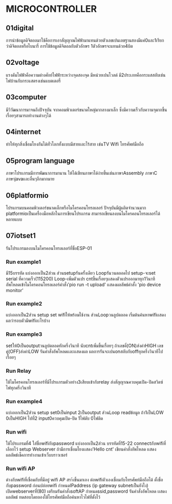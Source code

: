 # MICROCONTROLLER
## 01digital
การนำข้อมูลดิจิตอลมาใช้คือการเอาสัญญาณไฟฟ้ามาแทนด้วยตัวเลขเปนเลขฐานสองมีแค่0และ1เรียกว่าดิจิตอลหรือไบนารี่ การใช้ข้อมูลดิจิตอลกับตัวอักษร 1ตัวอักษรจะแทนด้วย4บิต
## 02voltage
แรงดันไฟฟ้าคือความต่างศักย์ไฟฟ้าระหว่างจุดสองจุด มีหน่วยเปนโวลต์ มี2ประเภทคือกระแสสลับเช่นไฟบ้านกับกระแสตรงเช่นแบตเตอรี่
## 03computer
มีวิวัฒนาการมาจนถึงปัจจุบัน จากคอมพิวเตอร์ขนาดใหญ่มากลางมาเล็ก ซึ่งมีความเร็วกับความจุมากขึ้นเรื่อยๆสามารถทำงานต่างๆได้
## 04internet
ทำให้ทุกสิ่งเชื่อมโยงกันได้ทั่วโลกทั้งเเบบมีสายเเละไร้สาย เช่นTV Wifi โทรศัพท์มือถือ 
## 05program language
ภาษาโปรเเกรมมีการพัฒนาการมานาน ให้ได้เขียนภาษาได้ง่ายขึ้นเช่นภาษาAssembly ภาษาC ภาษาjavaเเละอื่นๆอีกมากมาย
## 06platformio
โปรแกรมบนคอมพิวเตอร์ขนาดเล็กหรือไมโครคอนโทรลเลอร์ ปัจจุบันมีผู้ผลิตจำนวนมาก 
platformioเป็นเครื่องมือหลักในการเขียนโปรเเกรม สามารถเขียนลงบนไมโครคอนโทรลเลอร์ได้หลายแบบ 
## 07iotset1
รันโปรเเกรมลงบนไมโครคอนโทรลเลอร์ที่ชื่อESP-01
### Run example1
มี15บรรทัด แบ่งออกเป็น2ส่วน ส่วนsetupรันครั้งเดียว Loopรันวนตลอดไป
setup-จะset serial ที่ความเร็ว(115200) Loop-เพิ่มตัวแปร cntขึ้นเรื่อยๆเเสดงตัวแปรออกมาทุก1วินาที
อัพโหลดเข้าไมโครคอนโทรลเลอร์คำสั่ง'pio run -t upload'
เเสดงผลลัพธ์คำสั้ง 'pio device monitor'
### Run example2
แบ่งออกเป็น2ส่วน setup set wifiให้พร้อมใช้งาน ส่วนLoopวนลูปตลอด เริ่มต้นค้นหาwifiเเสดงผลว่ารอบตัวมีwifiอะไรบ้าง
### Run example3
setให้0เป็นoutputวนลูปตลอดทักครึ่งวินาที นับcntเพิ่มขึ้นเรื่อยๆ ถ้าเลขคี่(ON)ส่งค่าHIGH เลขคู่(OFF)ส่งค่าLOW
รันคำสั่งอัพโหลดเเละเเสดงผล ผลการรันจะเปนonสลับกับoffทุกครึ่งวินาทีไปเรื่อยๆ
### Run Relay 
ใช้ไมโครคอนโทรลเลอร์ที่มีโปรเเกรมตัวอย่าง3เสียบเข้ากับrelay ส่งสัญญาณควบคุมเปิด-ปิดสวิตซ์ไฟทุกครึ่งวินาที
### Run example4
แบ่งออกเป็น2ส่วน setup set0เป็นinput 2เป็นoutput ส่วนLoop readข้อมูล ถ้า1เป็นLOW 0เป็นHIGH ไปที่2
input0ควบคุมเปิด-ปิด 1ไฟดับ 0ไฟติด
### Run wifi
ใช้โปรเเกรมที่4 ใส่ชื่อwifiกับpassword
แบ่งออกเป็น2ส่วน บรรทัดที่15-22 connectกับwifiที่เลือกไว้ setup Webserver ถ้ามีการเชื่อมโยงเเสดง'Hello cnt' 
เขียนคำสั่งอัพโหลด เเสดงผลลัพธ์เช็คการทำงานเข้าเว็บบราวเซอร์ 
### Run wifi AP
ต่างกับwifiที่เชื่อมกับที่มีอยู๋ wifi AP สรา้งขึ้นมาเอง ต่อwifiตัวเองเชื่อมกับโทรศัพท์มือถือได้
ตั้งชื่อกับpassword ก่อนปล่อยwifi กำหนดIPaddress (ip gateway subnetเป็นยังไง)
เปิดwebserverที่(80) เตรียมรันคำสั่งsoftAP กำหนดssid,password
รันคำสั่งอัพโหลด เเสดงผลลัพธ์ ทดสอบโดยลองใช้โทรศัพท์มือถือค้นหาไวไฟที่ตั้งไว้
